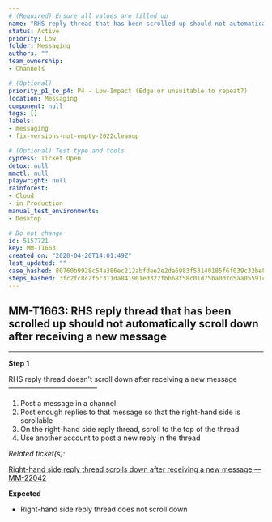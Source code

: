 ```yaml
---
# (Required) Ensure all values are filled up
name: "RHS reply thread that has been scrolled up should not automatically scroll down after receiving a new message"
status: Active
priority: Low
folder: Messaging
authors: ""
team_ownership: 
- Channels

# (Optional)
priority_p1_to_p4: P4 - Low-Impact (Edge or unsuitable to repeat?)
location: Messaging
component: null
tags: []
labels: 
- messaging
- fix-versions-not-empty-2022cleanup

# (Optional) Test type and tools
cypress: Ticket Open
detox: null
mmctl: null
playwright: null
rainforest: 
- Cloud
- in Production
manual_test_environments: 
- Desktop

# Do not change
id: 5157721
key: MM-T1663
created_on: "2020-04-20T14:01:49Z"
last_updated: ""
case_hashed: 80760b9928c54a386ec212abfdee2e2da6983f53140185f6f039c32be88269fc5da1713df01c3b194afc45de53b82cad
steps_hashed: 3fc2fc8c2f5c311da841901ed322fbb68f58c01d75ba0d7d5aa05591c62e07ba741c72b7fb68094cc48416369cde57cc
---
```


<!-- (Auto-generated) Based on frontmatter's "key" and "name" -->

## MM-T1663: RHS reply thread that has been scrolled up should not automatically scroll down after receiving a new message

---

**Step 1**

RHS reply thread doesn't scroll down after receiving a new message\
–––––––––––––––––––––––––

1. Post a message in a channel
2. Post enough replies to that message so that the right-hand side is scrollable
3. On the right-hand side reply thread, scroll to the top of the thread
4. Use another account to post a new reply in the thread

_Related ticket(s):_

[Right-hand side reply thread scrolls down after receiving a new message — MM-22042](https://mattermost.atlassian.net/browse/MM-22042)

**Expected**

- Right-hand side reply thread does not scroll down
